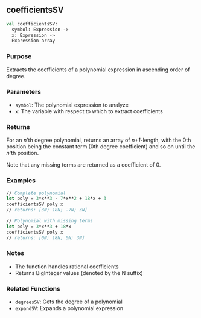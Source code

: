 ## coefficientsSV

```fsharp
val coefficientsSV:
  symbol: Expression ->
  x: Expression ->
  Expression array
```

### Purpose
Extracts the coefficients of a polynomial expression in ascending order of degree.

### Parameters
- `symbol`: The polynomial expression to analyze
- `x`: The variable with respect to which to extract coefficients

### Returns
For an *n*'th degree polynomial, returns an array of *n+1*-length, with the 0th position being the constant term (0th degree coefficient) and so on until the *n*'th position.

Note that any missing terms are returned as a coefficient of 0.

### Examples
```fsharp
// Complete polynomial
let poly = 3*x**3 - 7*x**2 + 18*x + 3
coefficientsSV poly x
// returns: [3N; 18N; -7N; 3N]

// Polynomial with missing terms
let poly = 3*x**3 + 18*x
coefficientsSV poly x
// returns: [0N; 18N; 0N; 3N]
```

### Notes
- The function handles rational coefficients
- Returns BigInteger values (denoted by the N suffix)

### Related Functions
- `degreesSV`: Gets the degree of a polynomial
- `expandSV`: Expands a polynomial expression